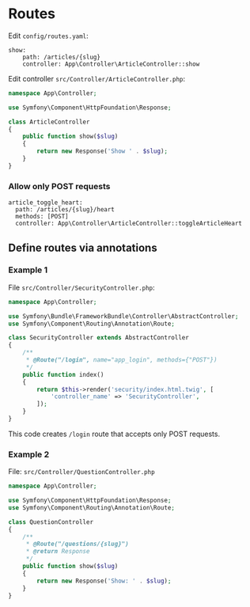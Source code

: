 # Routes

Edit `config/routes.yaml`:

```
show:
    path: /articles/{slug}
    controller: App\Controller\ArticleController::show
```

Edit controller `src/Controller/ArticleController.php`:

```php
namespace App\Controller;

use Symfony\Component\HttpFoundation\Response;

class ArticleController
{
    public function show($slug)
    {
        return new Response('Show ' . $slug);
    }
}
```

### Allow only POST requests

```
article_toggle_heart:
  path: /articles/{slug}/heart
  methods: [POST]
  controller: App\Controller\ArticleController::toggleArticleHeart
```

## Define routes via annotations

### Example 1

File `src/Controller/SecurityController.php`:

```php
namespace App\Controller;

use Symfony\Bundle\FrameworkBundle\Controller\AbstractController;
use Symfony\Component\Routing\Annotation\Route;

class SecurityController extends AbstractController
{
    /**
     * @Route("/login", name="app_login", methods={"POST"})
     */
    public function index()
    {
        return $this->render('security/index.html.twig', [
            'controller_name' => 'SecurityController',
        ]);
    }
}
```

This code creates `/login` route that accepts only POST requests.

### Example 2

File: `src/Controller/QuestionController.php`

```php
namespace App\Controller;

use Symfony\Component\HttpFoundation\Response;
use Symfony\Component\Routing\Annotation\Route;

class QuestionController
{
    /**
     * @Route("/questions/{slug}")
     * @return Response
     */
    public function show($slug)
    {
        return new Response('Show: ' . $slug);
    }
}
```
